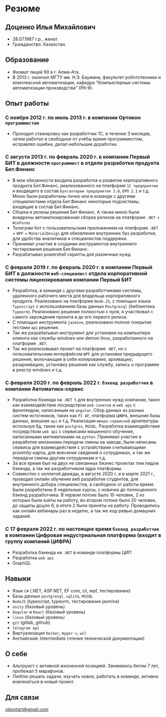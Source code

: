# Резюме

## Доценко Илья Михайлович

* 28.07.1987 г.р., женат.  
* Гражданство: Казахстан.

## Образование

* Физмат лицей 90 в г. Алма-Ата.
* В 2013 г. окончил МГТУ им. Н.Э. Баумана, факультет робототехники и комплексной автоматизации, кафедра "Компьютерные системы автоматизации производства" (РК-9).

## Опыт работы

### С ноября 2012 г. по июль 2013 г. в компании Ортикон `программистом`  

* Проходил стажировку как разработчик 1С, в течение 3 месяцев, затем работал в свободное от учёбы время программистом, исправлял ошибки, делал небольшие доработки.

### С августа 2013 г. по февраль 2020 г. в компании Первый БИТ в должности `программист` в отделе разработки продукта Бит.Финанс  

* В мои обязанности входила разработка и развитие корпоративного продукта Бит.Финанс, реализованного на платформе `1С предприятие` и входящего в состав `Бухгалтерии предприятия 3.0`, `ЕРП 2.1` и т.д. Мною были разработаны лично или в команде с другими специалистами отдела Бит.Финанс некоторые подсистемы, входящие в состав Бит.Финанс.
* Сборка и релизы решения Бит.Финанс.  А также мною были внедрены автоматизированная сборка релизов на платформе `.NET` + `WinForms`
* Телеграм бот с пользовательским приложением на платформе `.NET` + `WPF` + `MaterialDesign` для обновления внутренних баз разработки, для удобства аналитиков и специалистов поддержки.
* Принимал участие в создании инструментов внутреннего тестирования решения Бит.Финанс.
* Разрабатывал powershell скрипты для различных нужд

### С февраля 2019 г. по февраль 2020 г. в компании Первый БИТ в должности `веб-специалист` отдела корпоративной системы лицензирования компании Первый БИТ  

* Разработка, в команде с другими разработчиками системы, удаленного рабочего места для владельца корпоративного продукта. Реализовано на платформе `Node.JS`, с помощью языка `Typescript` с использованием базы данных `Postgresql` (библиотека `Typeorm`). Реализовано решение полностью с нуля, я участвовал с самого зарождения проекта и до его первого релиза.  
* С помощью инструмента `jasmine`, реализовано полное покрытие тестами `api` решения.  
* Так же разрабатывал инструмент для установки на компьютере клиента как службы windows или demon linux, разработанного на платформе `.NET`.  
* Так же реализовывал проект на платформе `.NET`, но с пользовательским интерфейсом `WPF` для установки предыдущего решения, включающее в себя копирование, архивацию, разархивацию, установку решения как службу, запись о программе в реестр windows и т.д.

### С февраля 2020 г. по февраль 2022 г. `бэкенд разработчик` в компании Автоматика-сервис

* Разработка бэкенда на `.NET 5` для внутренних нужд компании, таких как взаимодействие посредством `веб-сокетов` и `web api` с фронтендом, написанным на `angular`. Сбор данных из разных систем-источников, таких как `PI AF`, платформа `ЦИФРА`, внешние базы данных, внешние `api` и т.д. Реализация `микро-сервисной` архитектуры используя бд, такие как `postgres`, `MSSQL`. Разработка взаимодействия посредством `web api` с сервисами машинного обучения, написанными математиками на `python`. Принимал участие в разработке механизма передачи смены на заводе, были написаны сервисы для взаимодействия с устройствами считывающими proximity карты, для внесения сведений о сотрудниках, а так же передачи смены другим сотрудникам и т.д.
* За все время был на двух не связанных бизнес проектах тим лидом бэкенда, а так же разработчиком ядра платформы.
* Совместно с коллегой дважды, в августе 2020 г. и в марте 2021 г., проводил онлайн обучение веб разработке студентов, для внутренного добора специалистов, в свободное от работы время. Были разработаны 8 недельные курсы, с новичка до полноценного бэкенд разработчика. В первом потоке было 10 человек, 2 из которых были взяты на работу, во втором потоке было 20 человек, до защиты дошло 6, в итоге 2 были приняты на работу. Проводились как онлайн вебинары раз в неделю, а так же код-ревью домашних заданий.

### С 17 февраля 2022 г. по настоящее время `бэкенд разработчик` в компании Цифровая индустриальная платформа (входит в группу компаний ЦИФРА)

* Разработка бэкенда на `.NET` в команде платформы ЦИП
* Разработка `web api`
* GraphQL

## Навыки

* Язык `C#` (.NET, ASP.NET, EF core, cli, wpf, тестирование)
* Базы данных `postgresql`, `sqlite`, `MSSQL`
* `NodeJS` (typescript, typeorm, тестирование jasmine)
* `unity` (базовый уровень)
* `Angular` и `React` (базовый уровень)
* `linux` (базовый уровень)
* `git` (gitlab, github)
* `telegram api`
* Виртуализация `Docker`, `Hyper-v`, `wsl`
* Английский: Intermediate (чтение технической документации)

## О себе

* Альтруист с активной жизненной позицией. Занимаюсь бегом 7 лет, пробежал 5 марафонов.
* Люблю решать задачи, изучать новое, работать в команде, активно вовлекаться в новый проект.  

## Для связи

vikontart@gmail.com  
